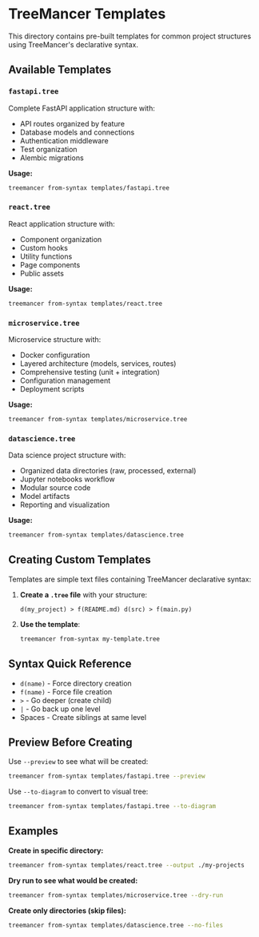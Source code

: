 # TreeMancer Templates

This directory contains pre-built templates for common project structures using TreeMancer's declarative syntax.

## Available Templates

### `fastapi.tree`
Complete FastAPI application structure with:
- API routes organized by feature
- Database models and connections
- Authentication middleware
- Test organization
- Alembic migrations

**Usage:**
```bash
treemancer from-syntax templates/fastapi.tree
```

### `react.tree` 
React application structure with:
- Component organization
- Custom hooks
- Utility functions
- Page components
- Public assets

**Usage:**
```bash
treemancer from-syntax templates/react.tree
```

### `microservice.tree`
Microservice structure with:
- Docker configuration
- Layered architecture (models, services, routes)
- Comprehensive testing (unit + integration)
- Configuration management
- Deployment scripts

**Usage:**
```bash
treemancer from-syntax templates/microservice.tree
```

### `datascience.tree`
Data science project structure with:
- Organized data directories (raw, processed, external)
- Jupyter notebooks workflow
- Modular source code
- Model artifacts
- Reporting and visualization

**Usage:**
```bash
treemancer from-syntax templates/datascience.tree
```

## Creating Custom Templates

Templates are simple text files containing TreeMancer declarative syntax:

1. **Create a `.tree` file** with your structure:
   ```
   d(my_project) > f(README.md) d(src) > f(main.py)
   ```

2. **Use the template**:
   ```bash
   treemancer from-syntax my-template.tree
   ```

## Syntax Quick Reference

- `d(name)` - Force directory creation
- `f(name)` - Force file creation  
- `>` - Go deeper (create child)
- `|` - Go back up one level
- Spaces - Create siblings at same level

## Preview Before Creating

Use `--preview` to see what will be created:
```bash
treemancer from-syntax templates/fastapi.tree --preview
```

Use `--to-diagram` to convert to visual tree:
```bash  
treemancer from-syntax templates/fastapi.tree --to-diagram
```

## Examples

**Create in specific directory:**
```bash
treemancer from-syntax templates/react.tree --output ./my-projects
```

**Dry run to see what would be created:**
```bash
treemancer from-syntax templates/microservice.tree --dry-run
```

**Create only directories (skip files):**
```bash
treemancer from-syntax templates/datascience.tree --no-files
```